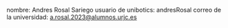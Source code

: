 nombre: Andres Rosal Sariego
usuario de unibotics: andresRosal
correo de la universidad: a.rosal.2023@alumnos.urjc.es

